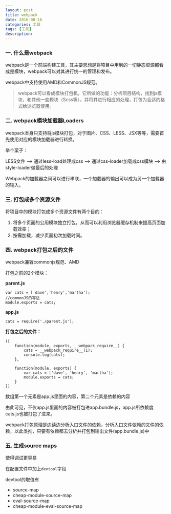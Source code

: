 ```yaml
---
layout: post
title: webpack
date: 2016-08-16
categories: 工具
tags: [工具]
description: 
---
```


### 一. 什么是webpack

webpack是一个前端构建工具，其主要思想是将项目中用到的一切静态资源都看成是模块，webpack可以对其进行统一的管理和发布。

webpack中支持使用AMD和CommonJS规范。

>webpack可以看成模块打包机，它所做的功能：分析项目结构，找到js模块，和其他一些模块（Scss等），并将其进行相应的处理，打包为合适的格式给浏览器使用。

### 二. webpack模块加载器Loaders

webpack本身只支持将js模块打包，对于图片、CSS、LESS、JSX等等，需要首先使用对应的模块加载器进行转换。

举个栗子：

LESS文件 ——> 通过less-load处理成css ——> 通过css-loader加载成css模块 ——> 由style-loader做最后的处理

Webpack的加载器之间可以进行串联，一个加载器的输出可以成为另一个加载器的输入。

### 三. 打包成多个资源文件

将项目中的模块打包成多个资源文件有两个目的：

1. 将多个页面的公用模块独立打包，从而可以利用浏览器缓存机制来提高页面加载效率；
2. 按需加载，减少页面初次加载时间。

### 四. webpack打包之后的文件

webpack兼容commonjs规范、AMD

打包之前的2个模块：

**parent.js**

```
var cats = ['dave','henry','martha'];
//commonJS的写法
module.exports = cats;
```

**app.js**

```
cats = require('./parent.js');
```

**打包之后的文件：**

```
([
	function(module, exports, __webpack_require__) {
    	cats = __webpack_require__(1);
    	console.log(cats);
	},
    
	function(module, exports) {
        var cats = ['dave', 'henry', 'martha'];
        module.exports = cats;
	}
])
```

数组第一个元素是app.js里面的内容，第二个元素是依赖的内容

由此可见，不仅app.js里面的内容被打包进app.bundle.js，app.js所依赖度cats.js也被打包了进来。

webpack打包原理是边读边分析入口文件的依赖，分析入口文件依赖的文件的依赖，以此类推，只要有依赖都去分析并打包到输出文件(app.bundle.js)中

### 五. 生成source maps

使得调试更容易

在配置文件中加上`devtool`字段

devtool的取值有

- source-map
- cheap-module-source-map
- eval-source-map
- cheap-module-eval-source-map